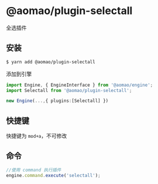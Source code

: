 # @aomao/plugin-selectall

全选插件

## 安装

```bash
$ yarn add @aomao/plugin-selectall
```

添加到引擎

```ts
import Engine, { EngineInterface } from '@aomao/engine';
import Selectall from '@aomao/plugin-selectall';

new Engine(...,{ plugins:[Selectall] })
```

## 快捷键

快捷键为 `mod+a`，不可修改

## 命令

```ts
//使用 command 执行插件
engine.command.execute('selectall');
```
